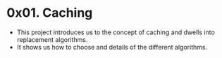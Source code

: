 # 0x01. Caching
- This project introduces us to the concept of caching and dwells into replacement algorithms.
- It shows us how to choose and details of the different algorithms.